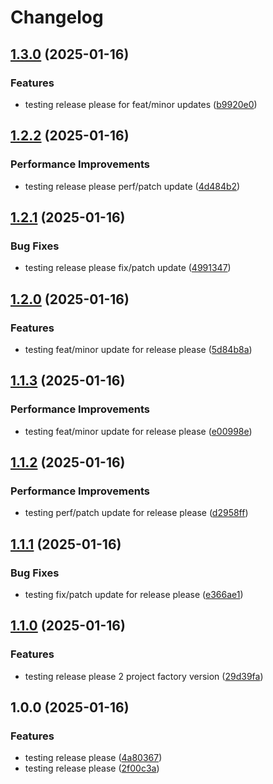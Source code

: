 # Changelog

## [1.3.0](https://github.com/cecuevas-hblf/test-dependabot-groups/compare/v1.2.2...v1.3.0) (2025-01-16)


### Features

* testing release please for feat/minor updates ([b9920e0](https://github.com/cecuevas-hblf/test-dependabot-groups/commit/b9920e0094e66dcd9e603bc911284e21657b6bfc))

## [1.2.2](https://github.com/cecuevas-hblf/test-dependabot-groups/compare/v1.2.1...v1.2.2) (2025-01-16)


### Performance Improvements

* testing release please perf/patch update ([4d484b2](https://github.com/cecuevas-hblf/test-dependabot-groups/commit/4d484b248f56c4e271d8b565ba987f08f32cec0b))

## [1.2.1](https://github.com/cecuevas-hblf/test-dependabot-groups/compare/v1.2.0...v1.2.1) (2025-01-16)


### Bug Fixes

* testing release please fix/patch update ([4991347](https://github.com/cecuevas-hblf/test-dependabot-groups/commit/4991347a55cf3e1dadb0411bb30701ed4d2a20ea))

## [1.2.0](https://github.com/cecuevas-hblf/test-dependabot-groups/compare/v1.1.3...v1.2.0) (2025-01-16)


### Features

* testing feat/minor update for release please ([5d84b8a](https://github.com/cecuevas-hblf/test-dependabot-groups/commit/5d84b8aa3501639c254a6a1c87acaf3d08bb0065))

## [1.1.3](https://github.com/cecuevas-hblf/test-dependabot-groups/compare/v1.1.2...v1.1.3) (2025-01-16)


### Performance Improvements

* testing feat/minor update for release please ([e00998e](https://github.com/cecuevas-hblf/test-dependabot-groups/commit/e00998e2647b63560fcbf9ef9660af305e632a46))

## [1.1.2](https://github.com/cecuevas-hblf/test-dependabot-groups/compare/v1.1.1...v1.1.2) (2025-01-16)


### Performance Improvements

* testing perf/patch update for release please ([d2958ff](https://github.com/cecuevas-hblf/test-dependabot-groups/commit/d2958ff54d4271e6766c619a60412610ac9d9d74))

## [1.1.1](https://github.com/cecuevas-hblf/test-dependabot-groups/compare/v1.1.0...v1.1.1) (2025-01-16)


### Bug Fixes

* testing fix/patch update for release please ([e366ae1](https://github.com/cecuevas-hblf/test-dependabot-groups/commit/e366ae188834696af9de8d527323c4b2bdafbaa0))

## [1.1.0](https://github.com/cecuevas-hblf/test-dependabot-groups/compare/v1.0.0...v1.1.0) (2025-01-16)


### Features

* testing release please 2 project factory version ([29d39fa](https://github.com/cecuevas-hblf/test-dependabot-groups/commit/29d39fa6afe40f9e38cc2c9c4e5349950db35d55))

## 1.0.0 (2025-01-16)


### Features

* testing release please ([4a80367](https://github.com/cecuevas-hblf/test-dependabot-groups/commit/4a803670f9605a9c9c09f4d2a7d4cb04618f268a))
* testing release please ([2f00c3a](https://github.com/cecuevas-hblf/test-dependabot-groups/commit/2f00c3a80a375c366fb6cafe9db25babdf908af0))
